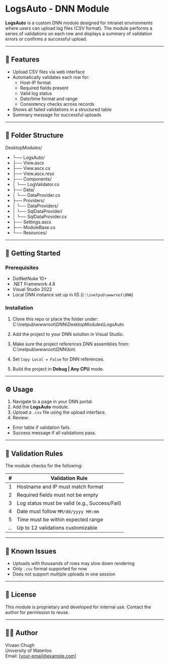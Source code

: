 # LogsAuto - DNN Module

**LogsAuto** is a custom DNN module designed for intranet environments where users can upload log files (CSV format). The module performs a series of validations on each row and displays a summary of validation errors or confirms a successful upload.

---

## 🧩 Features

- Upload CSV files via web interface
- Automatically validates each row for:
  - Host-IP format
  - Required fields present
  - Valid log status
  - Date/time format and range
  - Consistency checks across records
- Shows all failed validations in a structured table
- Summary message for successful uploads

---

## 📁 Folder Structure

DesktopModules/
- └── LogsAuto/
- ├── View.ascx
- ├── View.ascx.cs
- ├── View.ascx.resx
- ├── Components/
- │ └── LogValidator.cs
- ├── Data/
- │ └── DataProvider.cs
- ├── Providers/
- │ └── DataProviders/
- │ └── SqlDataProvider/
- │ └── SqlDataProvider.cs
- ├── Settings.ascx
- ├── ModuleBase.cs
- └── Resources/



---

## 🚀 Getting Started

### Prerequisites

- DotNetNuke 10+
- .NET Framework 4.8
- Visual Studio 2022
- Local DNN instance set up in IIS (`C:\inetpub\wwwroot\DNN`)

### Installation

1. Clone this repo or place the folder under:
C:\inetpub\wwwroot\DNN\DesktopModules\LogsAuto

2. Add the project to your DNN solution in Visual Studio.

3. Make sure the project references DNN assemblies from:
C:\inetpub\wwwroot\DNN\bin\

4. Set `Copy Local = False` for DNN references.

5. Build the project in **Debug | Any CPU** mode.

---

## ⚙️ Usage

1. Navigate to a page in your DNN portal.
2. Add the **LogsAuto** module.
3. Upload a `.csv` file using the upload interface.
4. Review:
- Error table if validation fails.
- Success message if all validations pass.

---

## 🧪 Validation Rules

The module checks for the following:

| # | Validation Rule                   |
|--:|-----------------------------------|
| 1 | Hostname and IP must match format |
| 2 | Required fields must not be empty |
| 3 | Log status must be valid (e.g., Success/Fail) |
| 4 | Date must follow `MM/dd/yyyy HH:mm` |
| 5 | Time must be within expected range |
| ... | Up to 12 validations customizable |

---

## 📌 Known Issues

- Uploads with thousands of rows may slow down rendering
- Only `.csv` format supported for now
- Does not support multiple uploads in one session

---

## 📄 License

This module is proprietary and developed for internal use. Contact the author for permission to reuse.

---

## 👨‍💻 Author

Vivaan Chugh  
University of Waterloo  
Email: [your-email@example.com]

